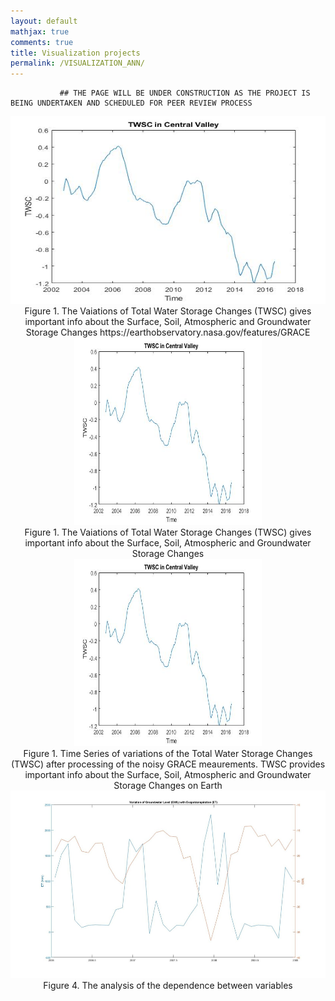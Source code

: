 ```yaml
---
layout: default
mathjax: true
comments: true
title: Visualization projects
permalink: /VISUALIZATION_ANN/
---
```


               ## THE PAGE WILL BE UNDER CONSTRUCTION AS THE PROJECT IS BEING UNDERTAKEN AND SCHEDULED FOR PEER REVIEW PROCESS

<div class="imgcap" style="text-align:center">
  <img src="/assets/images/TWSC_2002_16.jpeg" alt="TWSC" style="width: 900px; height: 300px;">
  <div class="thecap" style="text-align:center">Figure 1. The Vaiations of Total Water Storage Changes (TWSC) gives important info about the Surface, Soil, Atmospheric and Groundwater Storage Changes https://earthobservatory.nasa.gov/features/GRACE </div>
</div>

<div class="imgcap" style="text-align:center">
  <img src="/assets/images/TWSC_2002_16.jpeg" alt="TWSC" style="width: 300px; height: 300px;">
  <div class="thecap" style="text-align:center">Figure 1. The Vaiations of Total Water Storage Changes (TWSC) gives important info about the Surface, Soil, Atmospheric and Groundwater Storage Changes </div>
</div>



<div class="imgcap" style="text-align:center">
  <img src="/assets/images/TWSC_2002_16.jpeg" alt="TWSC" style="width: 300px; height: 300px;">
  <div class="thecap" style="text-align:center">Figure 1. Time Series of variations of the Total Water Storage Changes (TWSC) after processing of the noisy GRACE meaurements. TWSC provides important info about the Surface, Soil, Atmospheric and Groundwater Storage Changes on Earth </div>
</div>


<div class="imgcap" style="text-align:center">
  <img src="/assets/images/GWL_ET.jpeg" alt="TWSC" style="width: 800px; height: 300px;">
  <div class="thecap" style="text-align:center">Figure 4. The analysis of the dependence between variables </div>
</div>




